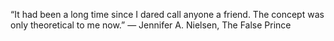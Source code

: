 “It had been a long time since I dared call anyone a friend. The concept was only theoretical to me now.”
― Jennifer A. Nielsen, The False Prince
